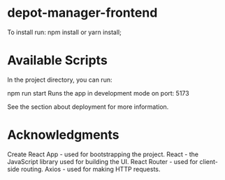 # depot-manager-frontend

To install run: npm install or yarn install;

# Available Scripts
In the project directory, you can run:

npm run start
Runs the app in development mode on port: 5173

See the section about deployment for more information.

# Acknowledgments
Create React App - used for bootstrapping the project.
React - the JavaScript library used for building the UI.
React Router - used for client-side routing.
Axios - used for making HTTP requests.
